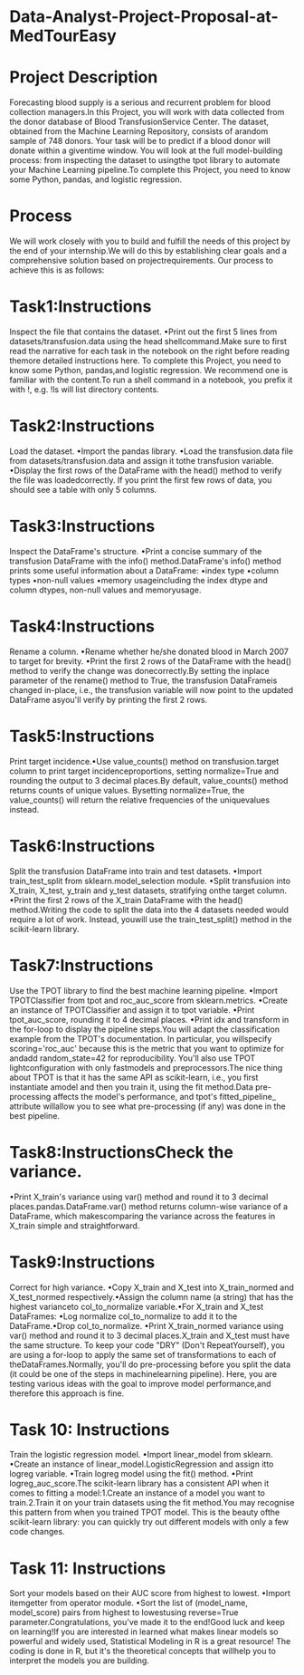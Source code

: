 # Data-Analyst-Project-Proposal-at-MedTourEasy

# Project Description 
Forecasting blood supply is a serious and recurrent problem for blood collection managers.In this Project, you will work with data collected from the donor database of Blood TransfusionService Center.  The dataset, obtained from the Machine Learning Repository, consists of arandom sample of 748 donors. Your task will be to predict if a blood donor will donate within a giventime window. You will look at the full model-building process: from inspecting the dataset to usingthe tpot library to automate your Machine Learning pipeline.To complete this Project, you need to know some Python, pandas, and logistic regression.

# Process
We will work closely with you to build and fulfill the needs of this project by the end of your internship.We will do this by establishing clear goals and a comprehensive solution based on projectrequirements.
Our process to achieve this is as follows:

# Task1:Instructions
Inspect the file that contains the dataset.
•Print out the first 5 lines from datasets/transfusion.data using the head shellcommand.Make sure to first read the narrative for each task in the notebook on the right before reading themore detailed instructions here. To complete this Project, you need to know some Python, pandas,and logistic regression. We recommend one is familiar with the content.To run a shell command in a notebook, you prefix it with !, e.g. !ls will list directory contents.

# Task2:Instructions
Load the dataset.
•Import the pandas library.
•Load the transfusion.data file from datasets/transfusion.data and assign it tothe transfusion variable.
•Display the first rows of the DataFrame with the head() method to verify the file was loadedcorrectly.
If you print the first few rows of data, you should see a table with only 5 columns.

# Task3:Instructions
Inspect the DataFrame's structure.
•Print a concise summary of the transfusion DataFrame with the info() method.DataFrame's info() method prints some useful information about a DataFrame:
•index type
•column types
•non-null values
•memory usageincluding the index dtype and column dtypes, non-null values and memoryusage.

# Task4:Instructions
Rename a column.
•Rename whether he/she donated blood in March 2007 to target for brevity.
•Print the first 2 rows of the DataFrame with the head() method to verify the change was donecorrectly.By setting the inplace parameter of the rename() method to True, the transfusion DataFrameis changed in-place, i.e., the transfusion variable will now point to the updated DataFrame asyou'll verify by printing the first 2 rows.

# Task5:Instructions
Print target incidence.•Use value_counts() method on transfusion.target column to print target incidenceproportions, setting normalize=True and rounding the output to 3 decimal places.By default, value_counts() method returns counts of unique values. Bysetting normalize=True, the value_counts() will return the relative frequencies of the uniquevalues instead.

# Task6:Instructions
Split the transfusion DataFrame into train and test datasets.
•Import train_test_split from sklearn.model_selection module.
•Split transfusion into X_train, X_test, y_train and y_test datasets, stratifying onthe target column.
•Print the first 2 rows of the X_train DataFrame with the head() method.Writing the code to split the data into the 4 datasets needed would require a lot of work. Instead, youwill use the train_test_split() method in the scikit-learn library.

# Task7:Instructions
Use the TPOT library to find the best machine learning pipeline.
•Import TPOTClassifier from tpot and roc_auc_score from sklearn.metrics.
•Create an instance of TPOTClassifier and assign it to tpot variable.
•Print tpot_auc_score, rounding it to 4 decimal places.
•Print idx and transform in the for-loop to display the pipeline steps.You will adapt the classification example from the TPOT's documentation. In particular, you willspecify scoring='roc_auc' because this is the metric that you want to optimize for andadd random_state=42 for reproducibility. You'll also use TPOT lightconfiguration with only fastmodels and preprocessors.The nice thing about TPOT is that it has the same API as scikit-learn, i.e., you first instantiate amodel and then you train it, using the fit method.Data pre-processing affects the model's performance, and tpot's fitted_pipeline_ attribute willallow you to see what pre-processing (if any) was done in the best pipeline.

# Task8:InstructionsCheck the variance.
•Print X_train's variance using var() method and round it to 3 decimal places.pandas.DataFrame.var() method returns column-wise variance of a DataFrame, which makescomparing the variance across the features in X_train simple and straightforward.

# Task9:Instructions
Correct for high variance.
•Copy X_train and X_test into X_train_normed and X_test_normed respectively.•Assign the column name (a string) that has the highest varianceto col_to_normalize variable.•For X_train and X_test DataFrames:
•Log normalize col_to_normalize to add it to the DataFrame.•Drop col_to_normalize.
•Print X_train_normed variance using var() method and round it to 3 decimal places.X_train and X_test must have the same structure. To keep your code "DRY" (Don't RepeatYourself), you are using a for-loop to apply the same set of transformations to each of theDataFrames.Normally, you'll do pre-processing before you split the data (it could be one of the steps in machinelearning pipeline). Here, you are testing various ideas with the goal to improve model performance,and therefore this approach is fine.

# Task 10: Instructions
Train the logistic regression model.
•Import linear_model from sklearn.
•Create an instance of linear_model.LogisticRegression and assign itto logreg variable.
•Train logreg model using the fit() method.
•Print logreg_auc_score.The scikit-learn library has a consistent API when it comes to fitting a model:1.Create an instance of a model you want to train.2.Train it on your train datasets using the fit method.You may recognise this pattern from when you trained TPOT model. This is the beauty ofthe scikit-learn library: you can quickly try out different models with only a few code changes.

# Task 11: Instructions
Sort your models based on their AUC score from highest to lowest.
•Import itemgetter from operator module.
•Sort the list of (model_name, model_score) pairs from highest to lowestusing reverse=True parameter.Congratulations, you've made it to the end!Good luck and keep on learning!If you are interested in learned what makes linear models so powerful and widely used, Statistical Modeling in R is a great resource! The coding is done in R, but it's the theoretical concepts that willhelp you to interpret the models you are building.
